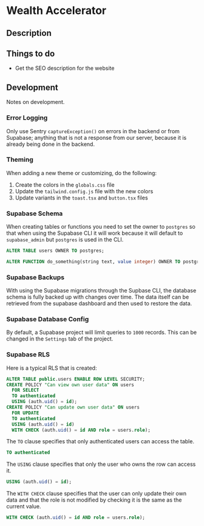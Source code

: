 # Wealth Accelerator

## Description

## Things to do

- Get the SEO description for the website

## Development

Notes on development.

### Error Logging

Only use Sentry `captureException()` on errors in the backend or from Supabase; anything that is
not a response from our server, because it is already being done in the backend.

### Theming

When adding a new theme or customizing, do the following:

1. Create the colors in the `globals.css` file
2. Update the `tailwind.config.js` file with the new colors
3. Update variants in the `toast.tsx` and `button.tsx` files

### Supabase Schema

When creating tables or functions you need to set the owner to `postgres` so that when using the
Supabase CLI it will work because it will default to `supabase_admin` but `postgres` is used in
the CLI.

```sql
ALTER TABLE users OWNER TO postgres;

ALTER FUNCTION do_something(string text, value integer) OWNER TO postgres;
```

### Supabase Backups

With using the Supabase migrations through the Supbase CLI, the database schema is fully backed up with changes over time. The data itself can be retrieved from the supabase dashboard and then used to restore the data.

### Supabase Database Config

By default, a Supabase project will limit queries to `1000` records. This can be changed in the
`Settings` tab of the project.

### Supabase RLS

Here is a typical RLS that is created:

```sql
ALTER TABLE public.users ENABLE ROW LEVEL SECURITY;
CREATE POLICY "Can view own user data" ON users
  FOR SELECT
  TO authenticated
  USING (auth.uid() = id);
CREATE POLICY "Can update own user data" ON users
  FOR UPDATE
  TO authenticated
  USING (auth.uid() = id)
  WITH CHECK (auth.uid() = id AND role = users.role);
```

The `TO` clause specifies that only authenticated users can access the table.

```sql
TO authenticated
```

The `USING` clause specifies that only the user who owns the row can access it.

```sql
USING (auth.uid() = id);
```

The `WITH CHECK` clause specifies that the user can only update their own data and that
the role is not modified by checking it is the same as the current value.

```sql
WITH CHECK (auth.uid() = id AND role = users.role);
```
